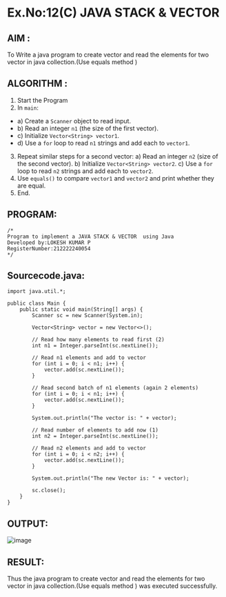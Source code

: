 # Ex.No:12(C)             JAVA STACK & VECTOR
 ## AIM :

To Write a java program to create vector and read the elements for two vector in java collection.(Use equals method )
## ALGORITHM :

1.	Start the Program
2.	In `main`:
-	a) Create a `Scanner` object to read input.
-	b) Read an integer `n1` (the size of the first vector).
-	c) Initialize `Vector<String> vector1`.
-	d) Use a `for` loop to read `n1` strings and add each to `vector1`.
3.	Repeat similar steps for a second vector:
a)	Read an integer `n2` (size of the second vector).
b)	Initialize `Vector<String> vector2`.
c)	Use a `for` loop to read `n2` strings and add each to `vector2`.
4.	Use `equals()` to compare `vector1` and `vector2` and print whether they are equal.
5.	End.



## PROGRAM:
 ```
/*
Program to implement a JAVA STACK & VECTOR  using Java
Developed by:LOKESH KUMAR P 
RegisterNumber:212222240054  
*/
```

## Sourcecode.java:
```
import java.util.*;

public class Main {
    public static void main(String[] args) {
        Scanner sc = new Scanner(System.in);

        Vector<String> vector = new Vector<>();

        // Read how many elements to read first (2)
        int n1 = Integer.parseInt(sc.nextLine());

        // Read n1 elements and add to vector
        for (int i = 0; i < n1; i++) {
            vector.add(sc.nextLine());
        }

        // Read second batch of n1 elements (again 2 elements)
        for (int i = 0; i < n1; i++) {
            vector.add(sc.nextLine());
        }

        System.out.println("The vector is: " + vector);

        // Read number of elements to add now (1)
        int n2 = Integer.parseInt(sc.nextLine());

        // Read n2 elements and add to vector
        for (int i = 0; i < n2; i++) {
            vector.add(sc.nextLine());
        }

        System.out.println("The new Vector is: " + vector);

        sc.close();
    }
}
```





## OUTPUT:


![image](https://github.com/user-attachments/assets/3259b4f6-02bc-486f-bd14-889278106296)


## RESULT:

Thus the java program to create vector and read the elements for two vector in java collection.(Use equals method ) was executed successfully.








